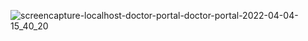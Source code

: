 
![screencapture-localhost-doctor-portal-doctor-portal-2022-04-04-15_40_20](https://user-images.githubusercontent.com/82465527/161517961-f0828727-9d6e-4b05-8b93-913d0251faf8.png)
